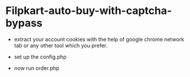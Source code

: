 # Filpkart-auto-buy-with-captcha-bypass

  * extract your account cookies with the help of google chrome network tab or any other tool which you prefer.

  * set up the config.php

  * now run order.php 
